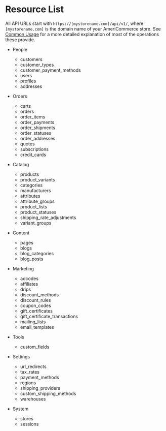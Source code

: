 Resource List
=============

All API URLs start with `https://[mystorename.com]/api/v1/`, where `[mystorename.com]` is the domain name of your AmeriCommerce store. See [Common Usage](common_usage.md) for a more detailed explanation of most of the operations these provide.

* People
	* customers
	* customer_types
	* customer_payment_methods
	* users
	* profiles
	* addresses

* Orders
	* carts
	* orders
	* order_items
	* order_payments
	* order_shipments
	* order_statuses
	* order_addresses
	* quotes
	* subscriptions
	* credit_cards

* Catalog
	* products
	* product_variants
	* categories
	* manufacturers
	* attributes
	* attribute_groups
	* product_lists
	* product_statuses
	* shipping_rate_adjustments
	* variant_groups

* Content
	* pages
	* blogs
	* blog_categories
	* blog_posts

* Marketing
	* adcodes
	* affiliates
	* drips
	* discount_methods
	* discount_rules
	* coupon_codes
	* gift_certificates
	* gift_certificate_transactions
	* mailing_lists
	* email_templates

* Tools
	* custom_fields

* Settings
	* url_redirects
	* tax_rates
	* payment_methods
	* regions
	* shipping_providers
	* custom_shipping_methods
	* warehouses

* System
	* stores
	* sessions